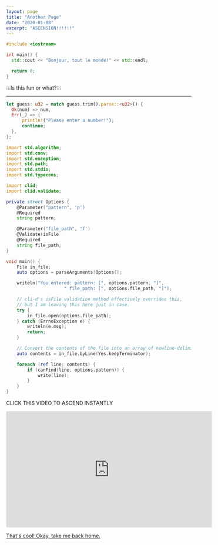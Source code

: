 ```yaml
---
layout: page
title: "Another Page"
date: "2020-01-08"
excerpt: "ASCENSION!!!!!!"
---
```


```cpp
#include <iostream>

int main() {
  std::cout << "Bonjour, tout le monde!" << std::endl;

  return 0;
}
```

:::Is this fun or what?:::

---

```rust
let guess: u32 = match guess.trim().parse::<u32>() {
  Ok(num) => num,
  Err(_) => {
      println!("Please enter a number!");
      continue;
  },
};
```
```d
import std.algorithm;
import std.conv;
import std.exception;
import std.path;
import std.stdio;
import std.typecons;

import clid;
import clid.validate;

private struct Options {
	@Parameter("pattern", 'p')
	@Required
	string pattern;

	@Parameter("file_path", 'f')
	@Validate!isFile
	@Required
	string file_path;
}

void main() {
	File in_file;
	auto options = parseArguments!Options();

	writeln("You entered: pattern: [", options.pattern, "]",
	                  " file_path: [", options.file_path, "]");

	// cli-d's isFile validation method effectively overrides this,
	// but I am leaving this here just in case.
	try {
		in_file.open(options.file_path);
	} catch (ErrnoException e) {
		writeln(e.msg);
		return;
	}

	// Convert the contents of the file into an array of newline-delimited strings
	auto contents = in_file.byLine(Yes.keepTerminator);

	foreach (ref line; contents) {
		if (canFind(line, options.pattern)) {
			write(line);
		}
	}
}
```

CLICK THIS VIDEO TO ASCEND INSTANTLY

<iframe width="560" height="315" src="https://www.youtube.com/embed/IndDk5xtye0" frameborder="0" allow="accelerometer; autoplay; encrypted-media; gyroscope; picture-in-picture" allowfullscreen></iframe>




[That's cool! Okay, take me back home.](/)
